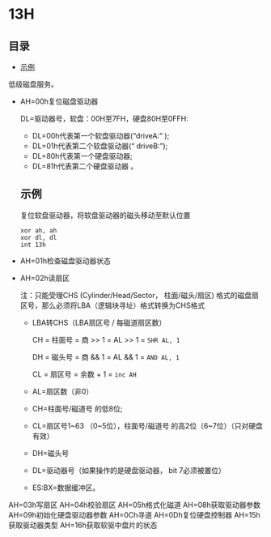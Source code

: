 # 13H

## 目录

-   [示例](#示例)

低级磁盘服务。

-   AH=00h复位磁盘驱动器

    DL=驱动器号，软盘：00H至7FH，硬盘80H至0FFH:&#x20;
    -   DL=00h代表第一个软盘驱动器(“driveA:” );
    -   DL=01h代表第二个软盘驱动器(“ driveB:”);
    -   DL=80h代表第一个硬盘驱动器;
    -   DL=81h代表第二个硬盘驱动器 。
    ## 示例
    复位软盘驱动器，将软盘驱动器的磁头移动至默认位置
    ```6502&#x20;assembly
    xor ah, ah
    xor dl, dl
    int 13h

    ```
-   AH=01h检查磁盘驱动器状态
-   AH=02h读扇区

    注：只能受理CHS (Cylinder/Head/Sector， 柱面/磁头/扇区) 格式的磁盘扇区号，那么必须将LBA（逻辑块寻址）格式转换为CHS格式
    -   LBA转CHS（LBA扇区号 / 每磁道扇区数）

        CH = 柱面号 = 商 >> 1 = AL >> 1 = `SHR AL, 1`

        DH = 磁头号 = 商 && 1 = AL && 1 = `AND AL, 1`

        CL = 扇区号 = 余数 + 1 = `inc AH`
    -   AL=扇区数（非0）&#x20;
    -   CH=柱面号/磁道号 的低8位;&#x20;
    -   CL=扇区号1\~63 （0\~5位），柱面号/磁道号 的高2位（6\~7位）（只对硬盘有效）
    -   DH=磁头号
    -   DL=驱动器号（如果操作的是硬盘驱动器， bit 7必须被置位）
    -   ES:BX=数据缓冲区。

AH=03h写扇区
AH=04h校验扇区
AH=05h格式化磁道
AH=08h获取驱动器参数
AH=09h初始化硬盘驱动器参数
AH=0Ch寻道
AH=0Dh复位硬盘控制器
AH=15h获取驱动器类型
AH=16h获取软驱中盘片的状态
